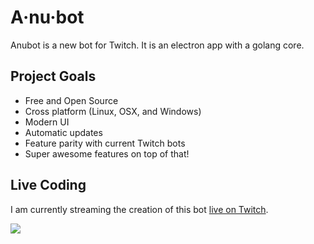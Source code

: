 
# A·nu·bot

Anubot is a new bot for Twitch. It is an electron app with a golang core.

## Project Goals

 - Free and Open Source
 - Cross platform (Linux, OSX, and Windows)
 - Modern UI
 - Automatic updates
 - Feature parity with current Twitch bots
 - Super awesome features on top of that!

## Live Coding

I am currently streaming the creation of this bot [live on Twitch](http://twitch.tv/postcrypt).

<a href="http://twitch.tv/postcrypt">![](http://streambadge.com/twitch/custom/ffffff/8adaf2/648588/postcrypt.png)</a>

